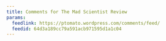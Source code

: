```yaml
---
title: Comments for The Mad Scientist Review
params:
  feedlink: https://ptomato.wordpress.com/comments/feed/
  feedid: 64d3a189cc79a591acb971595d1a1c04
---
```

